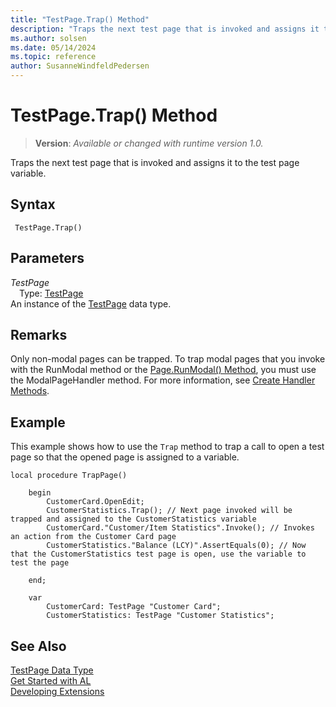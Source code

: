 ```yaml
---
title: "TestPage.Trap() Method"
description: "Traps the next test page that is invoked and assigns it to the test page variable."
ms.author: solsen
ms.date: 05/14/2024
ms.topic: reference
author: SusanneWindfeldPedersen
---
```

[//]: # (START>DO_NOT_EDIT)
[//]: # (IMPORTANT:Do not edit any of the content between here and the END>DO_NOT_EDIT.)
[//]: # (Any modifications should be made in the .xml files in the ModernDev repo.)
# TestPage.Trap() Method
> **Version**: _Available or changed with runtime version 1.0._

Traps the next test page that is invoked and assigns it to the test page variable.


## Syntax
```AL
 TestPage.Trap()
```
## Parameters
*TestPage*  
&emsp;Type: [TestPage](testpage-data-type.md)  
An instance of the [TestPage](testpage-data-type.md) data type.  


[//]: # (IMPORTANT: END>DO_NOT_EDIT)

## Remarks

Only non-modal pages can be trapped. To trap modal pages that you invoke with the RunModal method or the [Page.RunModal() Method](../page/page-runmodal--method.md), you must use the ModalPageHandler method. For more information, see [Create Handler Methods](../../devenv-creating-handler-methods.md).

## Example

This example shows how to use the `Trap` method to trap a call to open a test page so that the opened page is assigned to a variable.

```al
local procedure TrapPage()

    begin
        CustomerCard.OpenEdit;
        CustomerStatistics.Trap(); // Next page invoked will be trapped and assigned to the CustomerStatistics variable  
        CustomerCard."Customer/Item Statistics".Invoke(); // Invokes an action from the Customer Card page   
        CustomerStatistics."Balance (LCY)".AssertEquals(0); // Now that the CustomerStatistics test page is open, use the variable to test the page

    end;

    var
        CustomerCard: TestPage "Customer Card";
        CustomerStatistics: TestPage "Customer Statistics";

```

## See Also

[TestPage Data Type](testpage-data-type.md)  
[Get Started with AL](../../devenv-get-started.md)  
[Developing Extensions](../../devenv-dev-overview.md)